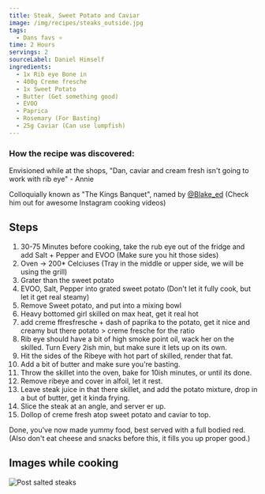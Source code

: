 ```yaml
---
title: Steak, Sweet Potato and Caviar
image: /img/recipes/steaks_outside.jpg
tags:
  - Dans favs ⭐
time: 2 Hours
servings: 2
sourceLabel: Daniel Himself
ingredients:
  - 1x Rib eye Bone in
  - 400g Creme fresche
  - 1x Sweet Potato
  - Butter (Get something good)
  - EVOO
  - Paprica
  - Rosemary (For Basting)
  - 25g Caviar (Can use lumpfish)
---
```

### How the recipe was discovered:

 Envisioned while at the shops, "Dan, caviar and cream fresh isn't going to work with rib eye" - Annie

Colloquially known as "The Kings Banquet", named by [@Blake_ed](www.instagram.com/blake_ed) (Check him out for awesome Instagram cooking videos)

## Steps

1. 30-75 Minutes before cooking, take the rub eye out of the fridge and add Salt + Pepper and EVOO (Make sure you hit those sides)
2. Oven -> 200* Celciuses (Tray in the middle or upper side, we will be using the grill)
3. Grater than the sweet potato
4. EVOO, Salt, Pepper into grated sweet potato (Don't let it fully cook, but let it get real steamy)
5. Remove Sweet potato, and put into a mixing bowl
6. Heavy bottomed girl skilled on max heat, get it real hot
7. add creme ffresfresche + dash of paprika to the potato, get it nice and creamy but there potato > creme fresche for the ratio 
8. Rib eye should have a bit of high smoke point oil, wack her on the skilled. Turn Every 2ish min, but make sure it lets up on its own.
9. Hit the sides of the Ribeye with hot part of skilled, render that fat.
10. Add a bit of butter and make sure you're basting.
11. Throw the skillet into the oven, bake for 10ish minutes, or until its done.
12. Remove ribeye and cover in alfoil, let it rest.
13. Leave steak juice in that there skillet, and add the potato mixture, drop in a but of butter, get it kinda frying. 
14. Slice the steak at an angle, and server er up.
15. Dollop of creme fresh atop sweet potato and caviar to top.

Done, you've now made yummy food, best served with a full bodied red. (Also don't eat cheese and snacks before this, it fills you up proper good.)



## Images while cooking

![Post salted steaks](/img/recipes/steaks-just-waiting.jpeg "Post salted steaks")